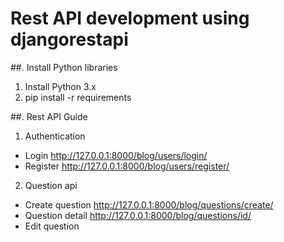 # Rest API development using djangorestapi

##. Install Python libraries
1) Install Python 3.x
2) pip install -r requirements

##. Rest API Guide
1) Authentication
- Login
http://127.0.0.1:8000/blog/users/login/
- Register
http://127.0.0.1:8000/blog/users/register/

2) Question api
- Create question
http://127.0.0.1:8000/blog/questions/create/
- Question detail
http://127.0.0.1:8000/blog/questions/id/
- Edit question
